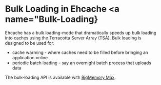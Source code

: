 ---
---
# Bulk Loading in Ehcache <a name="Bulk-Loading}


Ehcache has a bulk loading-mode that dramatically speeds up bulk loading into caches using the Terracotta Server Array (TSA). Bulk loading is designed to be used for:

*   cache warming - where caches need to be filled before bringing an application online
*   periodic batch loading - say an overnight batch process that uploads data

The bulk-loading API is available with [BigMemory Max](http://terracotta.org/products/bigmemorymax).
